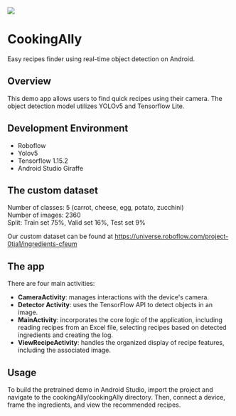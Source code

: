 ![](CookingAlly.gif)

# CookingAlly
Easy recipes finder using real-time object detection on Android.

## Overview
This demo app allows users to find quick recipes using their camera. The object detection model utilizes YOLOv5 
and Tensorflow Lite.

## Development Environment 
 - Roboflow
 - Yolov5
 - Tensorflow 1.15.2
 - Android Studio Giraffe

## The custom dataset

Number of classes: 5 (carrot, cheese, egg, potato, zucchini)  
Number of images: 2360  
Split: Train set 75%, Valid set 16%, Test set 9%  

Our custom dataset can be found at https://universe.roboflow.com/project-0tja1/ingredients-cfeum

## The app

There are four main activities:

- __CameraActivity__: manages interactions with the device's camera.
- __Detector Activity__: uses the TensorFlow API to detect objects in an image.
- __MainActivity__: incorporates the core logic of the application, including reading recipes from an Excel file, selecting recipes based on detected ingredients and creating the log.
- __ViewRecipeActivity__: handles the organized display of recipe features, including the associated image.

## Usage
To build the pretrained demo in Android Studio, import the project and navigate to the cookingAlly/cookingAlly directory. Then, connect a device, frame the ingredients, and view the recommended recipes.





